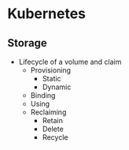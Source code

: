 # Kubernetes

## Storage

- Lifecycle of a volume and claim
    - Provisioning
        - Static
        - Dynamic
    - Binding
    - Using
    - Reclaiming
        - Retain
        - Delete
        - Recycle

